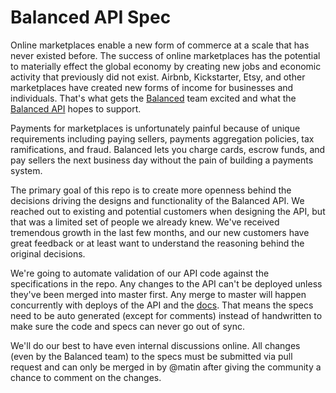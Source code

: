 Balanced API Spec
=================

Online marketplaces enable a new form of commerce at a scale that has never
existed before. The success of online marketplaces has the potential to
materially effect the global economy by creating new jobs and economic activity
that previously did not exist. Airbnb, Kickstarter, Etsy, and other
marketplaces have created new forms of income for businesses and individuals.
That's what gets the [Balanced](https://www.balancedpayments.com/) team excited
and what the [Balanced API](https://www.balancedpayments.com/docs/integration)
hopes to support.

Payments for marketplaces is unfortunately painful because of unique
requirements including paying sellers, payments aggregation policies, tax
ramifications, and fraud. Balanced lets you charge cards, escrow funds, and pay
sellers the next business day without the pain of building a payments system.

The primary goal of this repo is to create more openness behind the decisions
driving the designs and functionality of the Balanced API. We reached out to
existing and potential customers when designing the API, but that was a limited
set of people we already knew. We've received tremendous growth in the last few
months, and our new customers have great feedback or at least want to
understand the reasoning behind the original decisions.

We're going to automate validation of our API code against the specifications
in the repo. Any changes to the API can't be deployed unless they've been
merged into master first. Any merge to master will happen concurrently with
deploys of the API and the [docs](https://www.balancedpayments.com/docs). That
means the specs need to be auto generated (except for comments) instead of
handwritten to make sure the code and specs can never go out of sync.

We'll do our best to have even internal discussions online. All changes (even
by the Balanced team) to the specs must be submitted via pull request and can
only be merged in by @matin after giving the community a chance to comment on
the changes.

